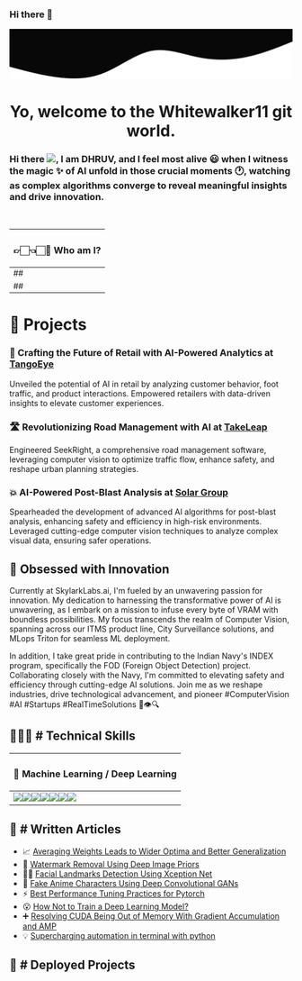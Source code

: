### Hi there 👋

<img alt="Welcome to BrainBust" src="./images/wave-top.svg/" />

<h1 align="center">Yo, welcome to the Whitewalker11 git world. 
</h1>
<p align="center">
<h3>Hi there <img height="25" src="https://raw.githubusercontent.com/TheDudeThatCode/TheDudeThatCode/master/Assets/Hi.gif"/>, I am DHRUV, and I feel most alive 😃 when I witness the magic ✨ of AI unfold in those crucial moments 🕐, watching as complex algorithms converge to reveal meaningful insights and drive innovation. </h3>
</p>

<br>

|<h3>👉🏻👈🏻🥺 Who am I?</h3>|
|--|
##|💻 I'm a Full Stack 🤖 ML Engineer.| 
##|👷‍♂️Passionate about Computer Vision, I'm currently at [SkylarkLabs.ai](https://skylarklabs.ai/), driving innovation by crafting and deploying 5 groundbreaking products. My journey as a tech enthusiast led me to collaborate with three dynamic startups—[Solar Group](https://solargroup.com/), [TakeLeap](https://takeleap.com/services/artificial-intelligence/seekright-road-management-software), and [TangoEye](https://tangoeye.ai/)—where I contributed to industry-deployed projects, merging AI with real-world solutions.|



# 🔬 Projects 

### 🚀 Crafting the Future of Retail with AI-Powered Analytics at [TangoEye](https://tangoeye.ai/)
Unveiled the potential of AI in retail by analyzing customer behavior, foot traffic, and product interactions. Empowered retailers with data-driven insights to elevate customer experiences.

### 🛣️ Revolutionizing Road Management with AI at [TakeLeap](https://takeleap.com/services/artificial-intelligence/seekright-road-management-software)
Engineered SeekRight, a comprehensive road management software, leveraging computer vision to optimize traffic flow, enhance safety, and reshape urban planning strategies.

### 💥 AI-Powered Post-Blast Analysis at [Solar Group](https://solargroup.com/)
Spearheaded the development of advanced AI algorithms for post-blast analysis, enhancing safety and efficiency in high-risk environments. Leveraged cutting-edge computer vision techniques to analyze complex visual data, ensuring safer operations.

## 🌟 Obsessed with Innovation

Currently at SkylarkLabs.ai, I'm fueled by an unwavering passion for innovation. My dedication to harnessing the transformative power of AI is unwavering, as I embark on a mission to infuse every byte of VRAM with boundless possibilities. My focus transcends the realm of Computer Vision, spanning across our ITMS product line, City Surveillance solutions, and MLops Triton for seamless ML deployment.

In addition, I take great pride in contributing to the Indian Navy's INDEX program, specifically the FOD (Foreign Object Detection) project. Collaborating closely with the Navy, I'm committed to elevating safety and efficiency through cutting-edge AI solutions. Join me as we reshape industries, drive technological advancement, and pioneer #ComputerVision #AI #Startups #RealTimeSolutions 🚀👁️🔍


## 👨🏻‍🏫 # Technical Skills
|<h3>🤖 Machine Learning / Deep Learning</h3>|
|--|
|<a href="http://pytorch.org/"><code><img height="35" src="https://www.pngitem.com/pimgs/m/31-310639_pytorch-logo-png-transparent-png.png" /></code></a><a href="https://www.tensorflow.org/"><code><img height="35" src="https://3.bp.blogspot.com/-d-nV7xJRmpw/Xo328dcAx3I/AAAAAAAAC7Q/qlqJOle6XIosJ3CGIDJ04F3Voh1iXDg0gCLcBGAsYHQ/s1600/TF_FullColor_Icon.jpg" /></code></a><a href="https://keras.io/"><code><img height="35" src="https://img.stackshare.io/service/5601/keras.png" /></code></a><a href="https://mxnet.apache.org/versions/1.7.0/"><code><img height="35" src="https://dyltqmyl993wv.cloudfront.net/assets/stacks/mxnet/img/mxnet-stack-220x234.png" /></code></a><a href="https://opencv.org/"><code><img height="35" src="https://3.bp.blogspot.com/-yvrV6MUueGg/ToICp0YIDPI/AAAAAAAAADg/SYKg4dWpyC43AAfrDwBTR0VYmYT0QshEgCPcBGAYYCw/s1600/OpenCV_Logo.png" /></code></a><a href="https://scikit-learn.org/stable/"><code><img height="35" src="https://p7.hiclipart.com/preview/309/384/987/scikit-learn-python-computer-icons-scikit-image-machine-learning-learning.jpg" /></code></a><a href="https://matplotlib.org/"><code><img height="35" src="https://static.javatpoint.com/tutorial/matplotlib/images/matplotlib-tutorial.png" /></code></a>|<a href="https://www.djangoproject.com/"><code><img height="35" src="https://raw.githubusercontent.com/github/explore/80688e429a7d4ef2fca1e82350fe8e3517d3494d/topics/django/django.png" /></code></a><a href="https://flask.palletsprojects.com/en/1.1.x/"><code><img height="35" src="https://raw.githubusercontent.com/github/explore/80688e429a7d4ef2fca1e82350fe8e3517d3494d/topics/flask/flask.png" /></code></a><a href="https://fastapi.tiangolo.com/"><code><img height="35" src="https://www.programmableweb.com/sites/default/files/styles/facebook_scale_width_200/public/FastAPI%20Python%20Framework_0.jpg?itok=8KCFxxCo" /></code></a><a href="http://firebase.com/"><code><img height="35" src="https://raw.githubusercontent.com/github/explore/80688e429a7d4ef2fca1e82350fe8e3517d3494d/topics/firebase/firebase.png" /></code></a>|<a href="https://reactjs.org/"><code><img height="35" src="https://raw.githubusercontent.com/github/explore/80688e429a7d4ef2fca1e82350fe8e3517d3494d/topics/react/react.png" /></code></a><a href="http://vuejs.org/"><code><img height="35" src="https://raw.githubusercontent.com/github/explore/80688e429a7d4ef2fca1e82350fe8e3517d3494d/topics/vue/vue.png" /></code></a> <a href="http://angular.io/"><code><img height="35" src="https://raw.githubusercontent.com/github/explore/80688e429a7d4ef2fca1e82350fe8e3517d3494d/topics/angular/angular.png" /></code></a><a href="https://developer.mozilla.org/en-US/docs/Web/JavaScript"><code><img height="35" src="https://raw.githubusercontent.com/github/explore/80688e429a7d4ef2fca1e82350fe8e3517d3494d/topics/javascript/javascript.png" /></code></a> <a href="https://www.typescriptlang.org/"><code><img height="35" src="https://raw.githubusercontent.com/github/explore/80688e429a7d4ef2fca1e82350fe8e3517d3494d/topics/typescript/typescript.png" /></code></a><a href="https://sass-lang.com/"><code><img height="35" src="https://raw.githubusercontent.com/github/explore/80688e429a7d4ef2fca1e82350fe8e3517d3494d/topics/sass/sass.png" /></code></a>|

## 📝 # Written Articles
- 📈 [Averaging Weights Leads to Wider Optima and Better Generalization](https://brainbust.medium.com/averaging-weights-leads-to-wider-optima-and-better-generalization-8e79d0f3fbd2)
- 🌊 [Watermark Removal Using Deep Image Priors](https://brainbust.medium.com/watermark-removal-using-deep-image-priors-d37f87a9ca1)
- 👦🏻 [Facial Landmarks Detection Using Xception Net](https://medium.com/swlh/facial-landmarks-detection-using-xception-net-908b8b80f758)
- 🎨 [Fake Anime Characters Using Deep Convolutional GANs](https://brainbust.medium.com/fake-anime-characters-using-deep-convolutional-gans-aee697a7b489)
- ⚡ [Best Performance Tuning Practices for Pytorch](https://medium.com/swlh/best-performance-tuning-practices-for-pytorch-3ef06329d5fe)
- 😮 [How Not to Train a Deep Learning Model?](https://medium.com/swlh/how-not-to-train-a-deep-learning-model-34bd63deb704)
- ➕ [Resolving CUDA Being Out of Memory With Gradient Accumulation and AMP](https://towardsdatascience.com/i-am-so-done-with-cuda-out-of-memory-c62f42947dca)
- 💡 [Supercharging automation in terminal with python](https://brainbust.medium.com/supercharging-automation-in-terminal-with-python-4be87cb82514)
## 🔨 # Deployed Projects

